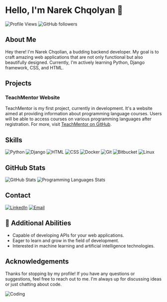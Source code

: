 # Hello, I'm Narek Chqolyan 👋

![Profile Views](https://komarev.com/ghpvc/?username=chqoliann&style=flat-square&color=blue)
![GitHub followers](https://img.shields.io/github/followers/chqoliann?style=social)

## About Me
Hey there! I'm Narek Chqolian, a budding backend developer. My goal is to craft amazing web applications that are not only functional but also beautifully designed. Currently, I'm actively learning Python, Django framework, CSS, and HTML.

## Projects
### TeachMentor Website
TeachMentor is my first project, currently in development. It's a website aimed at providing information about programming language courses. Users will be able to access courses on various programming languages after registration. For more, visit [TeachMentor on GitHub](https://github.com/chqoliann/TeachMentor.git).

## Skills
![Python](https://img.shields.io/badge/Python-3776AB?style=for-the-badge&logo=python&logoColor=white)
![Django](https://img.shields.io/badge/Django-092E20?style=for-the-badge&logo=django&logoColor=white)
![HTML](https://img.shields.io/badge/HTML-E34F26?style=for-the-badge&logo=html5&logoColor=white)
![CSS](https://img.shields.io/badge/CSS-1572B6?style=for-the-badge&logo=css3&logoColor=white)
![Docker](https://img.shields.io/badge/Docker-2496ED?style=for-the-badge&logo=docker&logoColor=white)
![Git](https://img.shields.io/badge/Git-F05032?style=for-the-badge&logo=git&logoColor=white)
![Bitbucket](https://img.shields.io/badge/Bitbucket-0052CC?style=for-the-badge&logo=bitbucket&logoColor=white)
![Linux](https://img.shields.io/badge/Linux-FCC624?style=for-the-badge&logo=linux&logoColor=black)

## GitHub Stats
![GitHub Stats](https://github-readme-stats.vercel.app/api?username=chqoliann&show_icons=true&theme=radical)
![Programming Languages Stats](https://github-readme-stats.vercel.app/api/top-langs/?username=chqoliann&layout=compact&theme=radical)

## Contact
[![LinkedIn](https://img.shields.io/badge/LinkedIn-0077B5?style=for-the-badge&logo=linkedin&logoColor=white)](https://www.linkedin.com/in/narek-chqolian-0b3b27290/)
[![Email](https://img.shields.io/badge/Email-D14836?style=for-the-badge&logo=gmail&logoColor=white)](mailto:narekchqolian@gmail.com)

## 🚀 Additional Abilities
- Capable of developing APIs for your web applications.
- Eager to learn and grow in the field of development.
- Interested in machine learning and artificial intelligence technologies.

## Acknowledgements
Thanks for stopping by my profile! If you have any questions or suggestions, feel free to reach out to me. I'm always up for discussing ideas or just chatting about code.

![Coding](https://media.giphy.com/media/26tn33aiTi1jkl6H6/giphy.gif)
